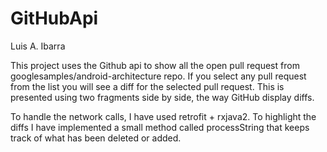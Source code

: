 # GitHubApi

Luis A. Ibarra

This project uses the Github api to show all the open pull request from googlesamples/android-architecture repo. If you select any pull request from the list you will see  a diff for the selected pull request. This is presented using two fragments side by side, the way GitHub display diffs. 

To handle the network calls, I have used retrofit + rxjava2. 
To highlight the diffs I have implemented a small method called processString  that keeps track of what has been deleted or added. 
